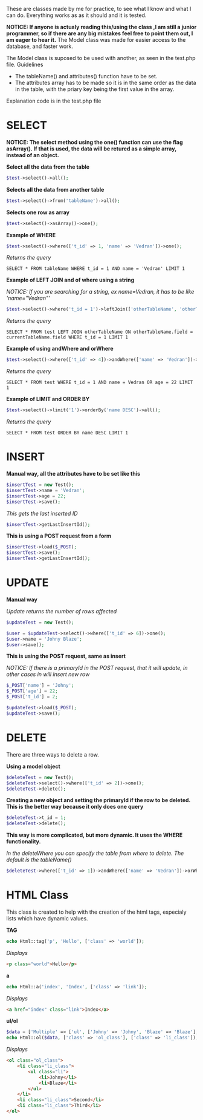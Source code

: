 These are classes made by me for practice, to see what I know and what I can do.
Everything works as as it should and it is tested.

**NOTICE: If anyone is actualy reading this/using the class ,I am still a junior programmer, so if there are any big mistakes feel free to point them out, I am eager to hear it.**
The Model class was made for easier access to the database, and faster work.


The Model class is suposed to be used with another, as seen in the test.php file. 
Guidelines
- The tableName() and attributes() function have to be set.
- The attributes array has to be made so it is in the same order as the data in the table, with the priary key being the first value in the array.

Explanation code is in the test.php file

# SELECT

**NOTICE: The select method using the one() function can use the flag asArray(). If that is used, the data will be retured as a simple array, instead of an object.**

**Select all the data from the table**
```php
$test->select()->all();
```


**Selects all the data from another table**
```php
$test->select()->from('tableName')->all();
```


**Selects one row as array**
```php
$test->select()->asArray()->one();
```


**Example of WHERE**
```php
$test->select()->where(['t_id' => 1, 'name' => 'Vedran'])->one();
```
*Returns the query*
```mysql
SELECT * FROM tableName WHERE t_id = 1 AND name = 'Vedran' LIMIT 1
```


**Example of LEFT JOIN and of where using a string** 

*NOTICE: If you are searching for a string, ex name=Vedran, it has to be like 'name="Vedran"'*
```php 
$test->select()->where('t_id = 1')->leftJoin(['otherTableName', 'otherTableName.field', 'currentTableName.field'])->one();
```
*Returns the query*
```mysql
SELECT * FROM test LEFT JOIN otherTableName ON otherTableName.field = currentTableName.field WHERE t_id = 1 LIMIT 1
```


**Example of using andWhere and orWhere**
```php
$test->select()->where(['t_id' => 4])->andWhere(['name' => 'Vedran'])->orWhere(['age' => 22])->one();
```
*Returns the query*
```mysql
SELECT * FROM test WHERE t_id = 1 AND name = Vedran OR age = 22 LIMIT 1
```



**Example of LIMIT and ORDER BY**
```php
$test->select()->limit('1')->orderBy('name DESC')->all();
```
*Returns the query*
```mysql
SELECT * FROM test ORDER BY name DESC LIMIT 1
```



# INSERT

**Manual way, all the attributes have to be set like this**
```php
$insertTest = new Test();
$insertTest->name = 'Vedran';
$insertTest->age = 22;
$insertTest->save();
```
*This gets the last inserted ID*
```php
$insertTest->getLastInsertId();
```

**This is using a POST request from a form**
```php
$insertTest->load($_POST);
$insertTest->save();
$insertTest->getLastInsertId();
```

# UPDATE

**Manual way**

*Update returns the number of rows affected*
```php
$updateTest = new Test();

$user = $updateTest->select()->where(['t_id' => 6])->one();
$user->name = 'Johny Blaze';
$user->save();
```

**This is using the POST request, same as insert**

*NOTICE: If there is a primaryId in the POST request, that it will update, in other cases in will insert new row*
```php
$_POST['name'] = 'Johny';
$_POST['age'] = 22;
$_POST['t_id'] = 2;

$updateTest->load($_POST);
$updateTest->save();
```


# DELETE

There are three ways to delete a row.

**Using a model object**
```php
$deleteTest = new Test();
$deleteTest->select()->where(['t_id' => 2])->one();
$deleteTest->delete();
```

**Creating a new object and setting the primaryId if the row to be deleted. This is the better way because it only does one query**
```php
$deleteTest->t_id = 1;
$deleteTest->delete();
```

**This way is more complicated, but more dynamic. It uses the WHERE functionality.**

*In the deleteWhere you can specify the table from where to delete. The default is the tableName()*
```php
$deleteTest->where(['t_id' => 1])->andWhere(['name' => 'Vedran'])->orWhere(['age' => 35])->deleteWhere();
```

# HTML Class

This class is created to help with the creation of the html tags, especialy lists which have dynamic values.

**TAG**
```php
echo Html::tag('p', 'Hello', ['class' => 'world']);
```
*Displays*
```html
<p class="world">Hello</p>
```

**a**
```php
echo Html::a('index', 'Index', ['class' => 'link']);
```
*Displays*
```html
<a href="index" class="link">Index</a>
```

**ul/ol**
```php
$data = ['Multiple' => ['ul', ['Johny' => 'Johny', 'Blaze' => 'Blaze'], ['class' => 'ul', 'class' => 'li']], 'Second' => 'Second', 't' => 'Third'];
echo Html::ol($data, ['class' => 'ol_class'], ['class' => 'li_class']);
```
*Displays*
```html
<ol class="ol_class">
	<li class="li_class">
		<ul class="li">
			<li>Johny</li>
			<li>Blaze</li> 
		</ul>
	</li>
	<li class="li_class">Second</li>
	<li class="li_class">Third</li> 
</ol>
```
